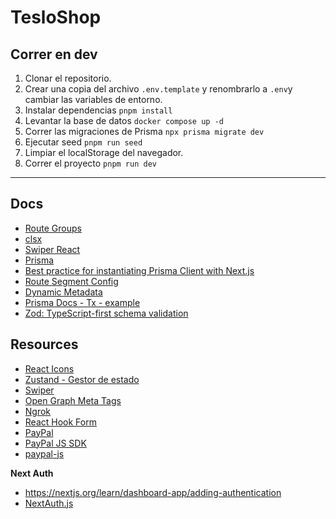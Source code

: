 # TesloShop

## Correr en dev

1. Clonar el repositorio.
2. Crear una copia del archivo ```.env.template``` y renombrarlo a ```.env```y cambiar las variables de entorno.
3. Instalar dependencias ```pnpm install```
4. Levantar la base de datos ```docker compose up -d```
5. Correr las migraciones de Prisma ```npx prisma migrate dev```
6. Ejecutar seed ```pnpm run seed```
7. Limpiar el localStorage del navegador.
8. Correr el proyecto ```pnpm run dev```

---

## Docs

- [Route Groups](https://nextjs.org/docs/app/building-your-application/routing/route-groups)
- [clsx](https://www.npmjs.com/package/clsx)
- [Swiper React](https://swiperjs.com/react)
- [Prisma](https://www.prisma.io/docs/getting-started/quickstart)
- [Best practice for instantiating Prisma Client with Next.js](https://www.prisma.io/docs/orm/more/help-and-troubleshooting/help-articles/nextjs-prisma-client-dev-practices#solution)
- [Route Segment Config](https://nextjs.org/docs/app/api-reference/file-conventions/route-segment-config)
- [Dynamic Metadata](https://nextjs.org/docs/app/building-your-application/optimizing/metadata)
- [Prisma Docs - Tx - example](https://www.prisma.io/docs/orm/prisma-client/queries/transactions#interactive-transactions)
- [Zod: TypeScript-first schema validation](https://zod.dev/)

## Resources

- [React Icons](https://react-icons.github.io/react-icons/)
- [Zustand - Gestor de estado](https://zustand-demo.pmnd.rs/)
- [Swiper](https://swiperjs.com/)
- [Open Graph Meta Tags](https://opengraph.dev/)
- [Ngrok](https://ngrok.com/)
- [React Hook Form](https://react-hook-form.com/)
- [PayPal](https://developer.paypal.com/dashboard)
- [PayPal JS SDK](https://www.npmjs.com/package/@paypal/react-paypal-js)
- [paypal-js](https://www.npmjs.com/package/@paypal/paypal-js)

**Next Auth**
- https://nextjs.org/learn/dashboard-app/adding-authentication
- [NextAuth.js](https://authjs.dev/reference/nextjs)